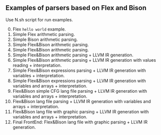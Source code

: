 ## Examples of parsers based on Flex and Bison
Use N.sh script for run examples.

0. Flex `hello world` example.
1. Simple Flex arithmetic parsing.
2. Simple Bison arithmetic parsing.
3. Simple Flex&Bison arithmetic parsing.
4. Simple Flex&Bison arithmetic parsing.
5. Simple Flex&Bison arithmetic parsing + LLVM IR generation.
6. Simple Flex&Bison arithmetic parsing + LLVM IR generation with values reading + interpretation.
7. Simple Flex&Bison expressions parsing + LLVM IR generation with variables + interpretation.
8. Simple Flex&Bison expressions parsing + LLVM IR generation with variables and arrays + interpretation.
9. Flex&Bison simple CFG lang file parsing + LLVM IR generation with variables and arrays + interpretation.
10. Flex&Bison lang file parsing + LLVM IR generation with variables and arrays + interpretation.
11. Flex&Bison lang file with graphic parsing + LLVM IR generation with variables and arrays + interpretation.
12. Final FrontEnd: Flex&Bison lang file with graphic parsing + LLVM IR generation.

